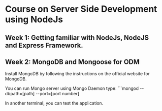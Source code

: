 # Course on Server Side Development using NodeJs

## Week 1: Getting familiar with NodeJs, NodeJS and Express Framework.

## Week 2: MongoDB and Mongoose for ODM

Install MongoDB by following the instructions on the official website for MongoDB.

You can run Mongo server using Mongo Daemon
type: ```mongod --dbpath=[path] --port=[port number]

In another terminal, you can test the application.
